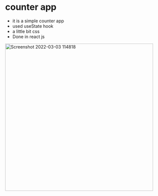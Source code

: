 # counter app

- it is a simple counter app
- used useState hook
- a little bit css
- Done in react js
<img width="476" alt="Screenshot 2022-03-03 114818" src="https://user-images.githubusercontent.com/84621767/156511831-6f3a8dc8-786d-4158-b260-f7451cf1a15c.png">
